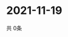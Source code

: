 # 2021-11-19
  共 0条

  <!-- BEGIN -->
  <!-- 最后更新时间Fri Nov 19 2021 17:11:11 GMT+0000 (Coordinated Universal Time) -->
  
  <!-- END -->
  
  